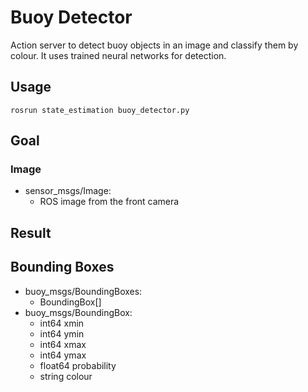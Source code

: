 # Buoy Detector

Action server to detect buoy objects in an image and classify them by colour. It uses trained neural networks for detection.

## Usage

```
rosrun state_estimation buoy_detector.py
```

## Goal

### Image
* sensor_msgs/Image:
	* ROS image from the front camera

## Result

## Bounding Boxes

* buoy_msgs/BoundingBoxes:
	* BoundingBox[]
* buoy_msgs/BoundingBox: 
	* int64 xmin
	* int64 ymin
	* int64 xmax
	* int64 ymax
	* float64 probability
	* string colour

